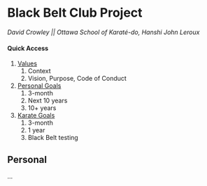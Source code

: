 <link rel="stylesheet" href="bbc-style.css">

<div id="title" class="page-title" markdown='1'>

# Black Belt Club Project

_David Crowley || Ottawa School of Karaté-do, Hanshi John Leroux_

</div>

<div class="tile-box">

<div id="menu" class="bbc-menu" markdown=1>

#### Quick Access

1. [Values](values.md)
   1. Context
   2. Vision, Purpose, Code of Conduct
2. [Personal Goals](personal.md)
   1. 3-month
   2. Next 10 years
   3. 10+ years
3. [Karate Goals](karate.md)
   1. 3-month
   2. 1 year
   3. Black Belt testing

</div>

<div id="content" class="bbc-content" markdown=1>

## Personal

...


</div>

</div>